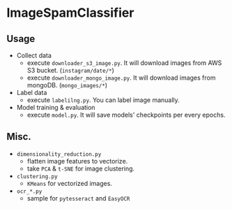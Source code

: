 # ImageSpamClassifier  
## Usage  

- Collect data 
  - execute `downloader_s3_image.py`. It will download images from AWS S3 bucket. (`instagram/date/*`)
  - execute `downloader_mongo_image.py`. It will download images from mongoDB. (`mongo_images/*`)
- Label data 
  - execute `labelilng.py`. You can label image manually.
- Model training & evaluation
  - execute `model.py`. It will save models' checkpoints per every epochs.

## Misc.  

- `dimensionality_reduction.py`
  - flatten image features to vectorize. 
  - take `PCA` & `t-SNE` for image clustering.
- `clustering.py`
  - `KMeans` for vectorized images.
- `ocr_*.py`
  - sample for `pytesseract` and `EasyOCR`